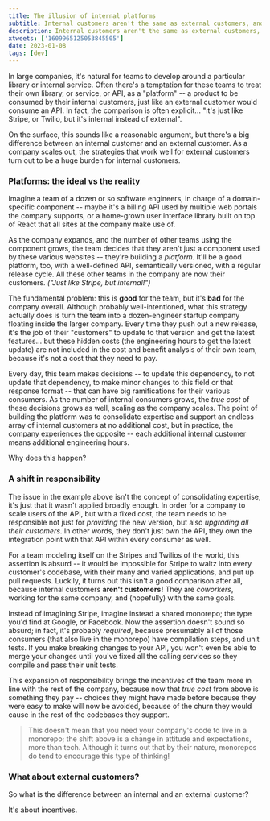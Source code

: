 ```yaml
---
title: The illusion of internal platforms
subtitle: Internal customers aren't the same as external customers, and neither are the platforms we build for them.
description: Internal customers aren't the same as external customers, and neither are the platforms we build for them.
xtweets: ['1609965125053845505']
date: 2023-01-08
tags: [dev]
---
```


In large companies, it's natural for teams to develop around a particular library or internal service. Often there's a temptation for these teams to treat their own library, or service, or API, as a "platform" -- a product to be consumed by their internal customers, just like an external customer would consume an API. In fact, the comparison is often explicit... "it's just like Stripe, or Twilio, but it's internal instead of external".

On the surface, this sounds like a reasonable argument, but there's a big difference between an internal customer and an external customer. As a company scales out, the strategies that work well for external customers turn out to be a huge burden for internal customers.

### Platforms: the ideal vs the reality

Imagine a team of a dozen or so software engineers, in charge of a domain-specific component -- maybe it's a billing API used by multiple web portals the company supports, or a home-grown user interface library built on top of React that all sites at the company make use of.

As the company expands, and the number of other teams using the component grows, the team decides that they aren't just a component used by these various websites -- they're building a _platform_. It'll be a good platform, too, with a well-defined API, semantically versioned, with a regular release cycle. All these other teams in the company are now their customers. _("Just like Stripe, but internal!")_

The fundamental problem: this is **good** for the team, but it's **bad** for the company overall. Although probably well-intentioned, what this strategy actually does is turn the team into a dozen-engineer startup company floating inside the larger company. Every time they push out a new release, it's the job of their "customers" to update to that version and get the latest features... but these hidden costs (the engineering hours to get the latest update) are not included in the cost and benefit analysis of their own team, because it's not a cost that they need to pay.

Every day, this team makes decisions -- to update this dependency, to not update that dependency, to make minor changes to this field or that response format -- that can have big ramifications for their various consumers. As the number of internal consumers grows, the _true cost_ of these decisions grows as well, scaling as the company scales. The point of building the platform was to consolidate expertise and support an endless array of internal customers at no additional cost, but in practice, the company experiences the opposite -- each additional internal customer means additional engineering hours.

Why does this happen?

### A shift in responsibility

The issue in the example above isn't the concept of consolidating expertise, it's just that it wasn't applied broadly enough. In order for a company to scale users of the API, but with a fixed cost, the team needs to be responsible not just for _providing_ the new version, but also _upgrading all their customers_. In other words, they don't just own the API, they own the integration point with that API within every consumer as well.

For a team modeling itself on the Stripes and Twilios of the world, this assertion is absurd -- it would be impossible for Stripe to waltz into every customer's codebase, with their many and varied applications, and put up pull requests. Luckily, it turns out this isn't a good comparison after all, because internal customers **aren't customers!** They are _coworkers_, working for the same company, and (hopefully) with the same goals.

Instead of imagining Stripe, imagine instead a shared monorepo; the type you'd find at Google, or Facebook. Now the assertion doesn't sound so absurd; in fact, it's probably _required_, because presumably all of those consumers (that also live in the monorepo) have compilation steps, and unit tests. If you make breaking changes to your API, you won't even be able to merge your changes until you've fixed all the calling services so they compile and pass their unit tests.

This expansion of responsibility brings the incentives of the team more in line with the rest of the company, because now that _true cost_ from above is something they pay -- choices they might have made before because they were easy to make will now be avoided, because of the churn they would cause in the rest of the codebases they support.

> This doesn't mean that you need your company's code to live in a monorepo; the shift above is a change in attitude and expectations, more than tech. Although it turns out that by their nature, monorepos do tend to encourage this type of thinking!

### What about external customers?

So what is the difference between an internal and an external customer?

It's about incentives.
